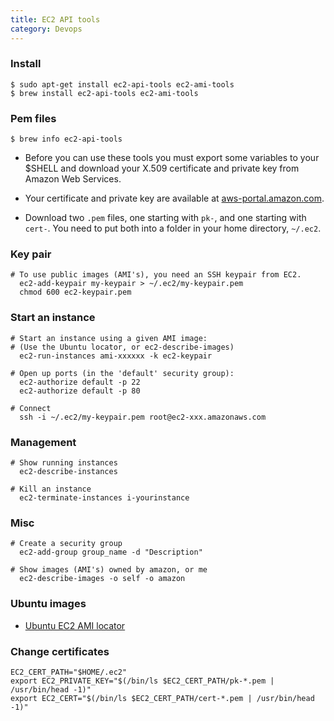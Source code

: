 ```yaml
---
title: EC2 API tools
category: Devops
---
```


### Install

    $ sudo apt-get install ec2-api-tools ec2-ami-tools
    $ brew install ec2-api-tools ec2-ami-tools

### Pem files

    $ brew info ec2-api-tools

- Before you can use these tools you must export some variables to your $SHELL
  and download your X.509 certificate and private key from Amazon Web Services.

- Your certificate and private key are available at
  [aws-portal.amazon.com](http://aws-portal.amazon.com/gp/aws/developer/account/index.html?action=access-key).

- Download two `.pem` files, one starting with `pk-`, and one starting with `cert-`.
  You need to put both into a folder in your home directory, `~/.ec2`.

### Key pair

    # To use public images (AMI's), you need an SSH keypair from EC2.
      ec2-add-keypair my-keypair > ~/.ec2/my-keypair.pem
      chmod 600 ec2-keypair.pem

### Start an instance

    # Start an instance using a given AMI image:
    # (Use the Ubuntu locator, or ec2-describe-images)
      ec2-run-instances ami-xxxxxx -k ec2-keypair

    # Open up ports (in the 'default' security group):
      ec2-authorize default -p 22
      ec2-authorize default -p 80

    # Connect
      ssh -i ~/.ec2/my-keypair.pem root@ec2-xxx.amazonaws.com

### Management

    # Show running instances
      ec2-describe-instances

    # Kill an instance
      ec2-terminate-instances i-yourinstance

### Misc

    # Create a security group
      ec2-add-group group_name -d "Description"

    # Show images (AMI's) owned by amazon, or me
      ec2-describe-images -o self -o amazon

### Ubuntu images

- [Ubuntu EC2 AMI locator](http://cloud-images.ubuntu.com/locator/ec2/)

### Change certificates

    EC2_CERT_PATH="$HOME/.ec2"
    export EC2_PRIVATE_KEY="$(/bin/ls $EC2_CERT_PATH/pk-*.pem | /usr/bin/head -1)"
    export EC2_CERT="$(/bin/ls $EC2_CERT_PATH/cert-*.pem | /usr/bin/head -1)"
